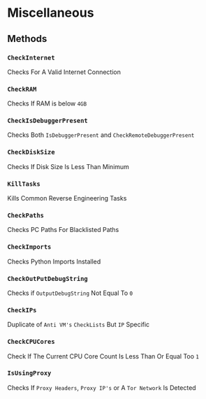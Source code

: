 # Miscellaneous

## Methods

### `CheckInternet`

Checks For A Valid Internet Connection

### `CheckRAM`

Checks If RAM is below `4GB`

### `CheckIsDebuggerPresent`

Checks Both `IsDebuggerPresent` and `CheckRemoteDebuggerPresent`

### `CheckDiskSize`

Checks If Disk Size Is Less Than Minimum

### `KillTasks`

Kills Common Reverse Engineering Tasks

### `CheckPaths`

Checks PC Paths For Blacklisted Paths

### `CheckImports`

Checks Python Imports Installed

### `CheckOutPutDebugString`

Checks if `OutputDebugString` Not Equal To `0`

### `CheckIPs`

Duplicate of `Anti VM's` `CheckLists` But `IP` Specific

### `CheckCPUCores`

Check If The Current CPU Core Count Is Less Than Or Equal Too `1`

### `IsUsingProxy`

Checks If `Proxy Headers`, `Proxy IP's` or A `Tor Network` Is Detected